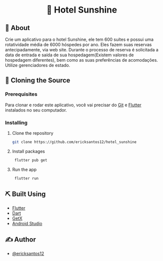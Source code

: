 <h1 align="center">🌄 Hotel Sunshine</h1>

## 🧐 About

Crie um aplicativo para o hotel Sunshine, ele tem 600 suítes e possui uma rotatividade média de 6000 hóspedes por ano. Eles fazem suas reservas antecipadamente, via web site. Durante o processo de reserva é solicitada a data de entrada e saída de sua hospedagem(Existem valores de hospedagem diferentes), bem como as suas preferências de acomodações. Utilize gerenciadores de estado.

## 🏁 Cloning the Source

### Prerequisites

Para clonar e rodar este aplicativo, você vai precisar do [Git](https://git-scm.com) e [Flutter](https://flutter.dev) instalados no seu computador.

### Installing

1. Clone the repository
   ```sh
   git clone https://github.com/ericksantos12/hotel_sunshine
   ```
2. Install packages
   ```sh
    flutter pub get
   ```
3. Run the app
   ```sh
    flutter run
   ```

## ⛏️ Built Using

- [Flutter](https://flutter.dev)
- [Dart](https://dart.dev)
- [GetX](https://pub.dev/packages/get)
- [Android Studio](https://developer.android.com/studio)

## ✍️ Author

- [@ericksantos12](https://github.com/ericksantos12)